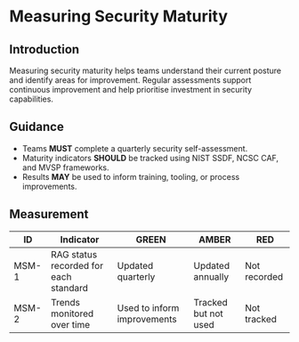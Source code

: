 # Measuring Security Maturity

## Introduction

Measuring security maturity helps teams understand their current posture and identify areas for improvement. Regular assessments support continuous improvement and help prioritise investment in security capabilities.

## Guidance

- Teams **MUST** complete a quarterly security self-assessment.
- Maturity indicators **SHOULD** be tracked using NIST SSDF, NCSC CAF, and MVSP frameworks.
- Results **MAY** be used to inform training, tooling, or process improvements.

## Measurement

| ID    | Indicator                             | GREEN                       | AMBER                | RED          |
| ----- | ------------------------------------- | --------------------------- | -------------------- | ------------ |
| MSM-1 | RAG status recorded for each standard | Updated quarterly           | Updated annually     | Not recorded |
| MSM-2 | Trends monitored over time            | Used to inform improvements | Tracked but not used | Not tracked  |
